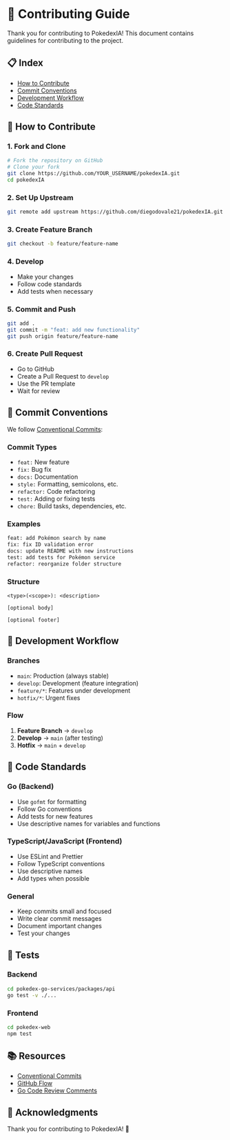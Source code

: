 # 🤝 Contributing Guide

Thank you for contributing to PokedexIA! This document contains guidelines for contributing to the project.

## 📋 Index

- [How to Contribute](#how-to-contribute)
- [Commit Conventions](#commit-conventions)
- [Development Workflow](#development-workflow)
- [Code Standards](#code-standards)

## 🚀 How to Contribute

### 1. Fork and Clone
```bash
# Fork the repository on GitHub
# Clone your fork
git clone https://github.com/YOUR_USERNAME/pokedexIA.git
cd pokedexIA
```

### 2. Set Up Upstream
```bash
git remote add upstream https://github.com/diegodovale21/pokedexIA.git
```

### 3. Create Feature Branch
```bash
git checkout -b feature/feature-name
```

### 4. Develop
- Make your changes
- Follow code standards
- Add tests when necessary

### 5. Commit and Push
```bash
git add .
git commit -m "feat: add new functionality"
git push origin feature/feature-name
```

### 6. Create Pull Request
- Go to GitHub
- Create a Pull Request to `develop`
- Use the PR template
- Wait for review

## 📝 Commit Conventions

We follow [Conventional Commits](https://www.conventionalcommits.org/):

### Commit Types
- `feat:` New feature
- `fix:` Bug fix
- `docs:` Documentation
- `style:` Formatting, semicolons, etc.
- `refactor:` Code refactoring
- `test:` Adding or fixing tests
- `chore:` Build tasks, dependencies, etc.

### Examples
```bash
feat: add Pokémon search by name
fix: fix ID validation error
docs: update README with new instructions
test: add tests for Pokémon service
refactor: reorganize folder structure
```

### Structure
```
<type>(<scope>): <description>

[optional body]

[optional footer]
```

## 🔄 Development Workflow

### Branches
- `main`: Production (always stable)
- `develop`: Development (feature integration)
- `feature/*`: Features under development
- `hotfix/*`: Urgent fixes

### Flow
1. **Feature Branch** → `develop`
2. **Develop** → `main` (after testing)
3. **Hotfix** → `main` + `develop`

## 📏 Code Standards

### Go (Backend)
- Use `gofmt` for formatting
- Follow Go conventions
- Add tests for new features
- Use descriptive names for variables and functions

### TypeScript/JavaScript (Frontend)
- Use ESLint and Prettier
- Follow TypeScript conventions
- Use descriptive names
- Add types when possible

### General
- Keep commits small and focused
- Write clear commit messages
- Document important changes
- Test your changes

## 🧪 Tests

### Backend
```bash
cd pokedex-go-services/packages/api
go test -v ./...
```

### Frontend
```bash
cd pokedex-web
npm test
```

## 📚 Resources

- [Conventional Commits](https://www.conventionalcommits.org/)
- [GitHub Flow](https://guides.github.com/introduction/flow/)
- [Go Code Review Comments](https://github.com/golang/go/wiki/CodeReviewComments)

## 🤝 Acknowledgments

Thank you for contributing to PokedexIA! 🎉 